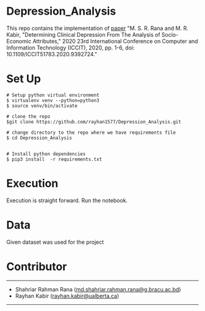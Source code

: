 # Depression_Analysis
This repo contains the implementation of [paper](https://ieeexplore.ieee.org/abstract/document/9392724) "M. S. R. Rana and M. R. Kabir, "Determining Clinical Depression From The Analysis of Socio-Economic Attributes," 2020 23rd International Conference on Computer and Information Technology (ICCIT), 2020, pp. 1-6, doi: 10.1109/ICCIT51783.2020.9392724."

# Set Up
```
# Setup python virtual environment
$ virtualenv venv --python=python3
$ source venv/bin/activate

# clone the repo
$git clone https://github.com/rayhan1577/Depression_Analysis.git

# change directory to the repo where we have requirements file
$ cd Depression_Analysis


# Install python dependencies
$ pip3 install  -r requirements.txt 

```
# Execution
Execution is straight forward. Run the notebook.

# Data
Given dataset was used for the project

# Contributor
---
- Shahriar Rahman Rana (md.shahriar.rahman.rana@g.bracu.ac.bd)
- Rayhan Kabir (rayhan.kabir@ualberta.ca)
---
